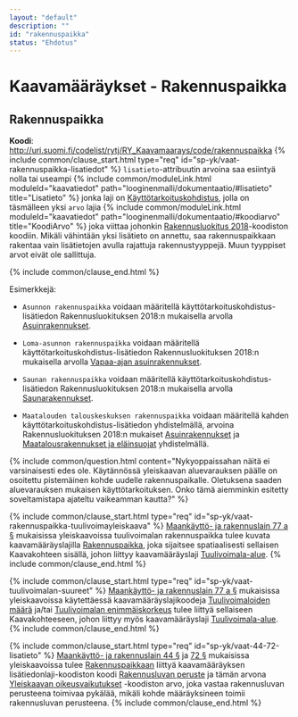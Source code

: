```yaml
---
layout: "default"
description: ""
id: "rakennuspaikka"
status: "Ehdotus"
---
```

# Kaavamääräykset - Rakennuspaikka

## Rakennuspaikka
**Koodi**: <http://uri.suomi.fi/codelist/rytj/RY_Kaavamaarays/code/rakennuspaikka>
{% include common/clause_start.html type="req" id="sp-yk/vaat-rakennuspaikka-lisatiedot" %}
```lisatieto```-attribuutin arvoina saa esiintyä nolla tai useampi {% include common/moduleLink.html moduleId="kaavatiedot" path="looginenmalli/dokumentaatio/#lisatieto" title="Lisatieto" %} jonka laji on [Käyttötarkoituskohdistus](http://uri.suomi.fi/codelist/rytj/RY_Kaavamaarayksen_Lisatieto/code/kayttotarkoituskohdistus), jolla on täsmälleen yksi ```arvo``` lajia {% include common/moduleLink.html moduleId="kaavatiedot" path="looginenmalli/dokumentaatio/#koodiarvo" title="KoodiArvo" %} joka viittaa johonkin [Rakennusluokitus 2018](http://uri.suomi.fi/codelist/jhs/rakennus_1_20180712)-koodiston koodiin. Mikäli vähintään yksi lisätieto on annettu, saa rakennuspaikkaan rakentaa vain lisätietojen avulla rajattuja rakennustyyppejä. Muun tyyppiset arvot eivät ole sallittuja.  
<!-- MRL 44 §, 72 § ja 77 § huomiointi -->
{% include common/clause_end.html %}

Esimerkkejä:<br>
* ```Asunnon rakennuspaikka``` voidaan määritellä käyttötarkoituskohdistus-lisätiedon Rakennusluokituksen 2018:n mukaisella arvolla [Asuinrakennukset](http://uri.suomi.fi/codelist/jhs/rakennus_1_20180712/code/01).

* ```Loma-asunnon rakennuspaikka``` voidaan määritellä käyttötarkoituskohdistus-lisätiedon Rakennusluokituksen 2018:n mukaisella arvolla [Vapaa-ajan asuinrakennukset](http://uri.suomi.fi/codelist/jhs/rakennus_1_20180712/code/02).

* ```Saunan rakennuspaikka``` voidaan määritellä käyttötarkoituskohdistus-lisätiedon Rakennusluokituksen 2018:n mukaisella arvolla [Saunarakennukset](http://uri.suomi.fi/codelist/jhs/rakennus_1_20180712/code/1910).

* ```Maatalouden talouskeskuksen rakennuspaikka``` voidaan määritellä kahden käyttötarkoituskohdistus-lisätiedon yhdistelmällä, arvoina Rakennusluokituksen 2018:n mukaiset [Asuinrakennukset](http://uri.suomi.fi/codelist/jhs/rakennus_1_20180712/code/01) ja [Maatalousrakennukset ja eläinsuojat](http://uri.suomi.fi/codelist/jhs/rakennus_1_20180712/code/14) yhdistelmällä.

{% include common/question.html content="Nykyoppaissahan näitä ei varsinaisesti edes ole. Käytännössä yleiskaavan aluevarauksen päälle on osoitettu pistemäinen kohde uudelle rakennuspaikalle. Oletuksena saaden aluevarauksen mukaisen käyttötarkoituksen. Onko tämä aiemminkin esitetty soveltamistapa ajateltu vaikeamman kautta?" %}

{% include common/clause_start.html type="req" id="sp-yk/vaat-rakennuspaikka-tuulivoimayleiskaava" %}
[Maankäyttö- ja rakennuslain 77 a §](https://www.finlex.fi/fi/laki/ajantasa/1999/19990132#L10aP77a) mukaisissa yleiskaavoissa tuulivoimalan rakennuspaikka tulee kuvata kaavamääräyslajilla [Rakennuspaikka](http://uri.suomi.fi/codelist/rytj/RY_Kaavamaarays/code/rakennuspaikka), joka sijaitsee spatiaalisesti sellaisen Kaavakohteen sisällä, johon liittyy kaavamääräyslaji [Tuulivoimala-alue](http://uri.suomi.fi/codelist/rytj/RY_Kaavamaarays/code/tuulivoimala-alue).
{% include common/clause_end.html %}

{% include common/clause_start.html type="req" id="sp-yk/vaat-tuulivoimalan-suureet" %}
[Maankäyttö- ja rakennuslain 77 a §](https://www.finlex.fi/fi/laki/ajantasa/1999/19990132#L10aP77a) mukaisissa yleiskaavoissa käytettäessä kaavamääräyslajikoodeja [Tuulivoimaloiden määrä](http://uri.suomi.fi/codelist/rytj/RY_Kaavamaarays/code/tuulivoimaloidenMaara) ja/tai [Tuulivoimalan enimmäiskorkeus](http://uri.suomi.fi/codelist/rytj/RY_Kaavamaarays/code/tuulivoimalanEnimmaiskorkeus) tulee liittyä sellaiseen Kaavakohteeseen, johon liittyy myös kaavamääräyslaji [Tuulivoimala-alue](http://uri.suomi.fi/codelist/rytj/RY_Kaavamaarays/code/tuulivoimala-alue).
{% include common/clause_end.html %}

{% include common/clause_start.html type="req" id="sp-yk/vaat-44-72-lisatieto" %}
[Maankäyttö- ja rakennuslain 44 §](https://www.finlex.fi/fi/laki/ajantasa/1999/19990132#L5P44) ja [72 §](https://www.finlex.fi/fi/laki/ajantasa/1999/19990132#L10P72) mukaisissa yleiskaavoissa tulee [Rakennuspaikkaan](http://uri.suomi.fi/codelist/rytj/RY_Kaavamaarays/code/rakennuspaikka) liittyä kaavamääräyksen lisätiedonlaji-koodiston koodi [Rakennusluvan peruste](http://uri.suomi.fi/codelist/rytj/RY_Kaavamaarayksen_Lisatieto/code/rakennusluvanPeruste) ja tämän arvona [Yleiskaavan oikeusvaikutukset](https://koodistot.suomi.fi/codescheme;registryCode=rytj;schemeCode=oikeusvaik_YK) -koodiston arvo, joka vastaa rakennusluvan perusteena toimivaa pykälää, mikäli kohde määräyksineen toimii rakennusluvan perusteena.
{% include common/clause_end.html %}